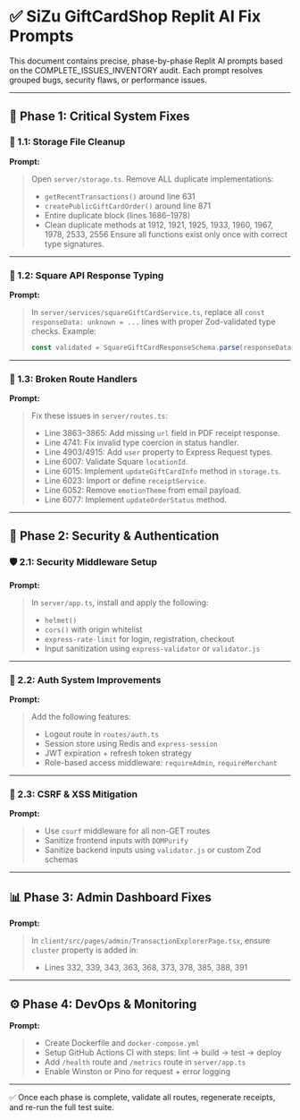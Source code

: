 
# ✅ SiZu GiftCardShop Replit AI Fix Prompts

This document contains precise, phase-by-phase Replit AI prompts based on the COMPLETE_ISSUES_INVENTORY audit. Each prompt resolves grouped bugs, security flaws, or performance issues.

---

## 🧩 Phase 1: Critical System Fixes

### 🔧 1.1: Storage File Cleanup

**Prompt:**
> Open `server/storage.ts`. Remove ALL duplicate implementations:
> - `getRecentTransactions()` around line 631
> - `createPublicGiftCardOrder()` around line 871
> - Entire duplicate block (lines 1686–1978)
> - Clean duplicate methods at 1912, 1921, 1925, 1933, 1960, 1967, 1978, 2533, 2556
> Ensure all functions exist only once with correct type signatures.

---

### 🔧 1.2: Square API Response Typing

**Prompt:**
> In `server/services/squareGiftCardService.ts`, replace all `const responseData: unknown = ...` lines with proper Zod-validated type checks.
> Example:
> ```ts
> const validated = SquareGiftCardResponseSchema.parse(responseData);
> ```

---

### 🔧 1.3: Broken Route Handlers

**Prompt:**
> Fix these issues in `server/routes.ts`:
> - Line 3863–3865: Add missing `url` field in PDF receipt response.
> - Line 4741: Fix invalid type coercion in status handler.
> - Line 4903/4915: Add `user` property to Express Request types.
> - Line 6007: Validate Square `locationId`.
> - Line 6015: Implement `updateGiftCardInfo` method in `storage.ts`.
> - Line 6023: Import or define `receiptService`.
> - Line 6052: Remove `emotionTheme` from email payload.
> - Line 6077: Implement `updateOrderStatus` method.

---

## 🔐 Phase 2: Security & Authentication

### 🛡️ 2.1: Security Middleware Setup

**Prompt:**
> In `server/app.ts`, install and apply the following:
> - `helmet()`
> - `cors()` with origin whitelist
> - `express-rate-limit` for login, registration, checkout
> - Input sanitization using `express-validator` or `validator.js`

---

### 🔐 2.2: Auth System Improvements

**Prompt:**
> Add the following features:
> - Logout route in `routes/auth.ts`
> - Session store using Redis and `express-session`
> - JWT expiration + refresh token strategy
> - Role-based access middleware: `requireAdmin`, `requireMerchant`

---

### 🧼 2.3: CSRF & XSS Mitigation

**Prompt:**
> - Use `csurf` middleware for all non-GET routes
> - Sanitize frontend inputs with `DOMPurify`
> - Sanitize backend inputs using `validator.js` or custom Zod schemas

---

## 📊 Phase 3: Admin Dashboard Fixes

**Prompt:**
> In `client/src/pages/admin/TransactionExplorerPage.tsx`, ensure `cluster` property is added in:
> - Lines 332, 339, 343, 363, 368, 373, 378, 385, 388, 391

---

## ⚙️ Phase 4: DevOps & Monitoring

**Prompt:**
> - Create Dockerfile and `docker-compose.yml`
> - Setup GitHub Actions CI with steps: lint → build → test → deploy
> - Add `/health` route and `/metrics` route in `server/app.ts`
> - Enable Winston or Pino for request + error logging

---

✅ Once each phase is complete, validate all routes, regenerate receipts, and re-run the full test suite.
